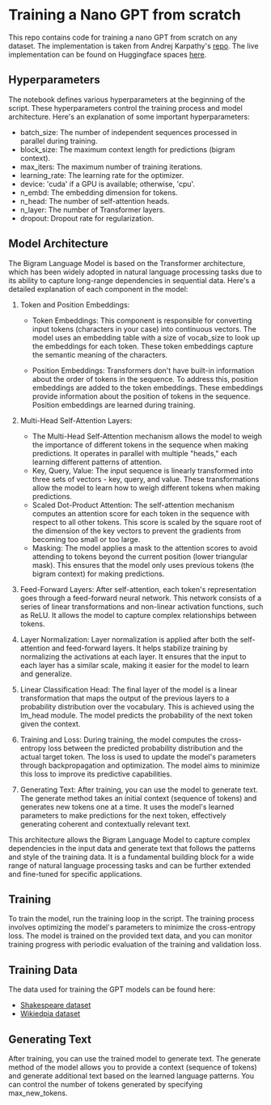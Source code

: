 # Training a Nano GPT from scratch

This repo contains code for training a nano GPT from scratch on any dataset. The implementation is taken from Andrej Karpathy's [repo](https://github.com/karpathy/nanoGPT/tree/master). The live implementation can be found on Huggingface spaces [here](https://huggingface.co/spaces/mkthoma/nanoGPT).

## Hyperparameters
The notebook defines various hyperparameters at the beginning of the script. These hyperparameters control the training process and model architecture. Here's an explanation of some important hyperparameters:

- batch_size: The number of independent sequences processed in parallel during training.
- block_size: The maximum context length for predictions (bigram context).
- max_iters: The maximum number of training iterations.
- learning_rate: The learning rate for the optimizer.
- device: 'cuda' if a GPU is available; otherwise, 'cpu'.
- n_embd: The embedding dimension for tokens.
- n_head: The number of self-attention heads.
- n_layer: The number of Transformer layers.
- dropout: Dropout rate for regularization.

## Model Architecture
The Bigram Language Model is based on the Transformer architecture, which has been widely adopted in natural language processing tasks due to its ability to capture long-range dependencies in sequential data. Here's a detailed explanation of each component in the model:

1. Token and Position Embeddings: 
    - Token Embeddings: This component is responsible for converting input tokens (characters in your case) into continuous vectors. The model uses an embedding table with a size of vocab_size to look up the embeddings for each token. These token embeddings capture the semantic meaning of the characters.

    - Position Embeddings: Transformers don't have built-in information about the order of tokens in the sequence. To address this, position embeddings are added to the token embeddings. These embeddings provide information about the position of tokens in the sequence. Position embeddings are learned during training.

2. Multi-Head Self-Attention Layers:
    - The Multi-Head Self-Attention mechanism allows the model to weigh the importance of different tokens in the sequence when making predictions. It operates in parallel with multiple "heads," each learning different patterns of attention.
    - Key, Query, Value: The input sequence is linearly transformed into three sets of vectors - key, query, and value. These transformations allow the model to learn how to weigh different tokens when making predictions.
    - Scaled Dot-Product Attention: The self-attention mechanism computes an attention score for each token in the sequence with respect to all other tokens. This score is scaled by the square root of the dimension of the key vectors to prevent the gradients from becoming too small or too large.
    - Masking: The model applies a mask to the attention scores to avoid attending to tokens beyond the current position (lower triangular mask). This ensures that the model only uses previous tokens (the bigram context) for making predictions.

3. Feed-Forward Layers: After self-attention, each token's representation goes through a feed-forward neural network. This network consists of a series of linear transformations and non-linear activation functions, such as ReLU. It allows the model to capture complex relationships between tokens.

4. Layer Normalization: Layer normalization is applied after both the self-attention and feed-forward layers. It helps stabilize training by normalizing the activations at each layer. It ensures that the input to each layer has a similar scale, making it easier for the model to learn and generalize.

5. Linear Classification Head: The final layer of the model is a linear transformation that maps the output of the previous layers to a probability distribution over the vocabulary. This is achieved using the lm_head module. The model predicts the probability of the next token given the context.

6. Training and Loss: During training, the model computes the cross-entropy loss between the predicted probability distribution and the actual target token. The loss is used to update the model's parameters through backpropagation and optimization. The model aims to minimize this loss to improve its predictive capabilities.

7. Generating Text: After training, you can use the model to generate text. The generate method takes an initial context (sequence of tokens) and generates new tokens one at a time. It uses the model's learned parameters to make predictions for the next token, effectively generating coherent and contextually relevant text.

This architecture allows the Bigram Language Model to capture complex dependencies in the input data and generate text that follows the patterns and style of the training data. It is a fundamental building block for a wide range of natural language processing tasks and can be further extended and fine-tuned for specific applications.

## Training
To train the model, run the training loop in the script. The training process involves optimizing the model's parameters to minimize the cross-entropy loss. The model is trained on the provided text data, and you can monitor training progress with periodic evaluation of the training and validation loss.

## Training Data
The data used for training the GPT models can be found here:
- [Shakespeare dataset](https://github.com/karpathy/char-rnn/blob/6f9487a6fe5b420b7ca9afb0d7c078e37c1d1b4e/data/tinyshakespeare/input.txt)
- [Wikiedpia dataset](https://www.kaggle.com/datasets/mikeortman/wikipedia-sentences)

## Generating Text
After training, you can use the trained model to generate text. The generate method of the model allows you to provide a context (sequence of tokens) and generate additional text based on the learned language patterns. You can control the number of tokens generated by specifying max_new_tokens.